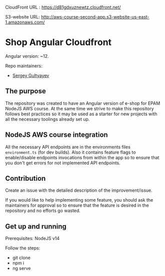 
CloudFront URL : https://d81gdxuznewtz.cloudfront.net/

S3-website URL:  http://aws-course-second-app.s3-website-us-east-1.amazonaws.com/





# Shop Angular Cloudfront

Angular version: ~12.

Repo maintainers:

- [Sergey Gultyayev](https://github.com/gultyaev)

## The purpose

The repository was created to have an Angular version of e-shop for EPAM NodeJS AWS course. At the same time we strive to make this repository follows best practices so it may be used as a starter for new projects with all the necessary toolings already set up.

## NodeJS AWS course integration

All the necessary API endpoints are in the environments files `environment.ts` (for dev builds). Also it contains feature flags to enable/disable endpoints invocations from within the app so to ensure that you don't get errors for not implemented API endpoints.

## Contribution

Create an issue with the detailed description of the improvement/issue.

If you would like to help implementing some feature, you should ask the maintainers for approval so to ensure that the feature is desired in the repository and no efforts go wasted.

## Get up and running

Prerequisites: NodeJS v14

Follow the steps:

- git clone
- npm i
- ng serve
